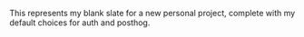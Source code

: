 This represents my blank slate for a new personal project, complete with my default choices for auth and posthog.
